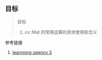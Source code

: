

## 目标

> 目标
>
> 1. cv::Mat 的常用运算的具体使用和含义







参考链接

1. [learnning opencv 3](http://file.allitebooks.com/20170108/Learning%20OpenCV%203.pdf)